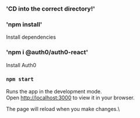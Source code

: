 
### 'CD into the correct directory!' 

### 'npm install'
Install dependencies

### 'npm i @auth0/auth0-react'
Install Auth0


### `npm start`

Runs the app in the development mode.\
Open [http://localhost:3000](http://localhost:3000) to view it in your browser.

The page will reload when you make changes.\

